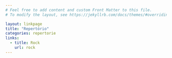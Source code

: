 ```yaml
---
# Feel free to add content and custom Front Matter to this file.
# To modify the layout, see https://jekyllrb.com/docs/themes/#overriding-theme-defaults

layout: linkpage
title: "Repertório"
categories: repertorie
links:
  - title: Rock
    url: rock
---
```


